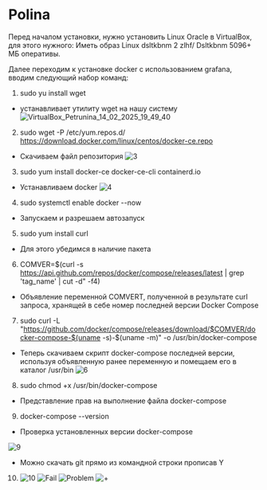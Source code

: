 # Polina
Перед началом установки, нужно установить Linux Oracle в VirtualBox, для этого нужного:
Иметь образ Linux dsltkbnm 2 zlhf/ Dsltkbnm 5096+ МБ оперативы.

Далее переходим к установке docker с использованием grafana, вводим следующий набор команд:
1. sudo yu install wget
- устанавливает утилиту wget на нашу систему
![VirtualBox_Petrunina_14_02_2025_19_49_40](https://github.com/user-attachments/assets/c7a826ad-32cc-4d20-9238-37a06894471d)
2. sudo wget -P /etc/yum.repos.d/ https://download.docker.com/linux/centos/docker-ce.repo
- Скачиваем файл репозитория
![3](https://github.com/user-attachments/assets/1c78dcec-3186-42b5-9fcf-b7be03fd0f80)
3. sudo yum install docker-ce docker-ce-cli containerd.io
- Устанавливаем docker
![4](https://github.com/user-attachments/assets/941c0529-6d2e-4440-85cc-aaef436ea277)
4. sudo systemctl enable docker --now
- Запускаем и разрешаем автозапуск
5. sudo yum install curl
- Для этого убедимся в наличие пакета
6. COMVER=$(curl -s https://api.github.com/repos/docker/compose/releases/latest | grep 'tag_name' | cut -d\" -f4)
- Объявление переменной COMVERT, полученной в результате curl запроса, хранящей в себе номер последней версии Docker Compose
7. sudo curl -L "https://github.com/docker/compose/releases/download/$COMVER/docker-compose-$(uname -s)-$(uname -m)" -o /usr/bin/docker-compose
- Теперь скачиваем скрипт docker-compose последней версии, используя объявленную ранее переменную и помещаем его в каталог /usr/bin
![6](https://github.com/user-attachments/assets/ff39d03e-9ad7-4bca-b1d6-289e0764e034)
8. sudo chmod +x /usr/bin/docker-compose
- Представление прав на выполнение файла docker-compose
9. docker-compose --version
- Проверка установленных версии docker-compose
  
![9](https://github.com/user-attachments/assets/259acd80-6ea0-4ce1-8f29-8912fe494710)
- Можно скачать git прямо из командной строки прописав Y
10. ![10](https://github.com/user-attachments/assets/884bbe0d-a21b-47ca-b0ba-6a4d4b94ffb3)
![Fail](https://github.com/user-attachments/assets/5e3b4dfb-61ac-43ed-8042-6a6e5826e264)
![Problem](https://github.com/user-attachments/assets/0b0f9b74-2f52-464a-bec3-6f2b7605e1e9)
![+](https://github.com/user-attachments/assets/72c9be2d-0aa0-4bde-bd87-ccebb87bf70a)
